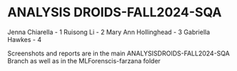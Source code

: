 # ANALYSIS DROIDS-FALL2024-SQA

Jenna Chiarella - 1
Ruisong Li - 2
Mary Ann Hollinghead - 3
Gabriella Hawkes - 4

Screenshots and reports are in the main ANALYSISDROIDS-FALL2024-SQA Branch as well as in the MLForenscis-farzana folder
